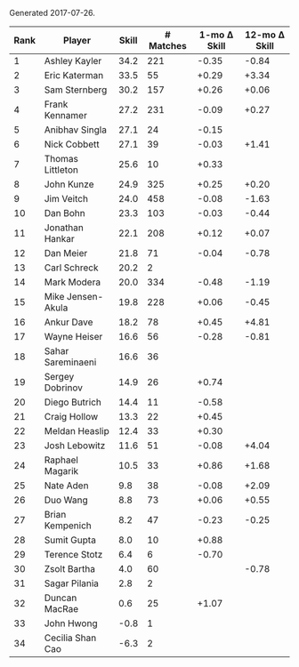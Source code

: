 Generated 2017-07-26.

| Rank | Player            | Skill | # Matches | 1-mo Δ Skill | 12-mo Δ Skill |
|------|-------------------|-------|-----------|--------------|---------------|
|    1 | Ashley Kayler     |  34.2 |       221 |        -0.35 |         -0.84 |
|    2 | Eric Katerman     |  33.5 |        55 |        +0.29 |         +3.34 |
|    3 | Sam Sternberg     |  30.2 |       157 |        +0.26 |         +0.06 |
|    4 | Frank Kennamer    |  27.2 |       231 |        -0.09 |         +0.27 |
|    5 | Anibhav Singla    |  27.1 |        24 |        -0.15 |               |
|    6 | Nick Cobbett      |  27.1 |        39 |        -0.03 |         +1.41 |
|    7 | Thomas Littleton  |  25.6 |        10 |        +0.33 |               |
|    8 | John Kunze        |  24.9 |       325 |        +0.25 |         +0.20 |
|    9 | Jim Veitch        |  24.0 |       458 |        -0.08 |         -1.63 |
|   10 | Dan Bohn          |  23.3 |       103 |        -0.03 |         -0.44 |
|   11 | Jonathan Hankar   |  22.1 |       208 |        +0.12 |         +0.07 |
|   12 | Dan Meier         |  21.8 |        71 |        -0.04 |         -0.78 |
|   13 | Carl Schreck      |  20.2 |         2 |              |               |
|   14 | Mark Modera       |  20.0 |       334 |        -0.48 |         -1.19 |
|   15 | Mike Jensen-Akula |  19.8 |       228 |        +0.06 |         -0.45 |
|   16 | Ankur Dave        |  18.2 |        78 |        +0.45 |         +4.81 |
|   17 | Wayne Heiser      |  16.6 |        56 |        -0.28 |         -0.81 |
|   18 | Sahar Sareminaeni |  16.6 |        36 |              |               |
|   19 | Sergey Dobrinov   |  14.9 |        26 |        +0.74 |               |
|   20 | Diego Butrich     |  14.4 |        11 |        -0.58 |               |
|   21 | Craig Hollow      |  13.3 |        22 |        +0.45 |               |
|   22 | Meldan Heaslip    |  12.4 |        33 |        +0.30 |               |
|   23 | Josh Lebowitz     |  11.6 |        51 |        -0.08 |         +4.04 |
|   24 | Raphael Magarik   |  10.5 |        33 |        +0.86 |         +1.68 |
|   25 | Nate Aden         |   9.8 |        38 |        -0.08 |         +2.09 |
|   26 | Duo Wang          |   8.8 |        73 |        +0.06 |         +0.55 |
|   27 | Brian Kempenich   |   8.2 |        47 |        -0.23 |         -0.25 |
|   28 | Sumit Gupta       |   8.0 |        10 |        +0.88 |               |
|   29 | Terence Stotz     |   6.4 |         6 |        -0.70 |               |
|   30 | Zsolt Bartha      |   4.0 |        60 |              |         -0.78 |
|   31 | Sagar Pilania     |   2.8 |         2 |              |               |
|   32 | Duncan MacRae     |   0.6 |        25 |        +1.07 |               |
|   33 | John Hwong        |  -0.8 |         1 |              |               |
|   34 | Cecilia Shan Cao  |  -6.3 |         2 |              |               |